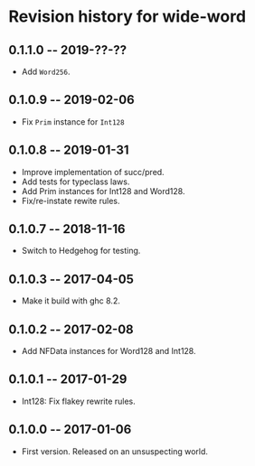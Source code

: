 # Revision history for wide-word

## 0.1.1.0 -- 2019-??-??

* Add `Word256`.

## 0.1.0.9 -- 2019-02-06

* Fix `Prim` instance for `Int128`

## 0.1.0.8  -- 2019-01-31

* Improve implementation of succ/pred.
* Add tests for typeclass laws.
* Add Prim instances for Int128 and Word128.
* Fix/re-instate rewite rules.

## 0.1.0.7  -- 2018-11-16

* Switch to Hedgehog for testing.

## 0.1.0.3  -- 2017-04-05

* Make it build with ghc 8.2.

## 0.1.0.2  -- 2017-02-08

* Add NFData instances for Word128 and Int128.

## 0.1.0.1  -- 2017-01-29

* Int128: Fix flakey rewrite rules.

## 0.1.0.0  -- 2017-01-06

* First version. Released on an unsuspecting world.
